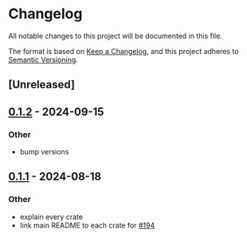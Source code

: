 # Changelog
All notable changes to this project will be documented in this file.

The format is based on [Keep a Changelog](https://keepachangelog.com/en/1.0.0/),
and this project adheres to [Semantic Versioning](https://semver.org/spec/v2.0.0.html).

## [Unreleased]

## [0.1.2](https://github.com/SichangHe/internet_route_verification/compare/route_verification_bgpmap-v0.1.1...route_verification_bgpmap-v0.1.2) - 2024-09-15

### Other

- bump versions

## [0.1.1](https://github.com/SichangHe/internet_route_verification/compare/route_verification_bgpmap-v0.1.0...route_verification_bgpmap-v0.1.1) - 2024-08-18

### Other
- explain every crate
- link main README to each crate for [#194](https://github.com/SichangHe/internet_route_verification/pull/194)
